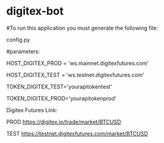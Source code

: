 # digitex-bot

#To run this application you must generate the following file: 

config.py

#parameters:

HOST_DIGITEX_PROD = 'ws.mainnet.digitexfutures.com'

HOST_DIGITEX_TEST = 'ws.testnet.digitexfutures.com'

TOKEN_DIGITEX_TEST='yourapitokentest' 

TOKEN_DIGITEX_PROD='yourapitokenprod' 

Digitex Futures Link:

PROD
https://digitex.io/trade/market/BTCUSD

TEST
https://testnet.digitexfutures.com/market/BTCUSD
